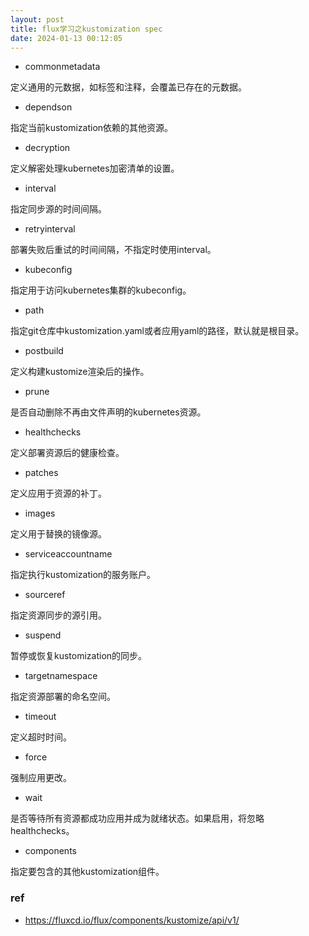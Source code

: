 ```yaml
---
layout: post
title: flux学习之kustomization spec
date: 2024-01-13 00:12:05
---
```


- commonmetadata

定义通用的元数据，如标签和注释，会覆盖已存在的元数据。

- dependson

指定当前kustomization依赖的其他资源。

- decryption

定义解密处理kubernetes加密清单的设置。

- interval

指定同步源的时间间隔。

- retryinterval

部署失败后重试的时间间隔，不指定时使用interval。

- kubeconfig

指定用于访问kubernetes集群的kubeconfig。

- path

指定git仓库中kustomization.yaml或者应用yaml的路径，默认就是根目录。

- postbuild

定义构建kustomize渲染后的操作。

- prune

是否自动删除不再由文件声明的kubernetes资源。

- healthchecks

定义部署资源后的健康检查。

- patches

定义应用于资源的补丁。

- images

定义用于替换的镜像源。

- serviceaccountname

指定执行kustomization的服务账户。

- sourceref

指定资源同步的源引用。

- suspend

暂停或恢复kustomization的同步。

- targetnamespace

指定资源部署的命名空间。

- timeout

定义超时时间。

- force

强制应用更改。

- wait

是否等待所有资源都成功应用并成为就绪状态。如果启用，将忽略healthchecks。

- components

指定要包含的其他kustomization组件。

### ref

- https://fluxcd.io/flux/components/kustomize/api/v1/
